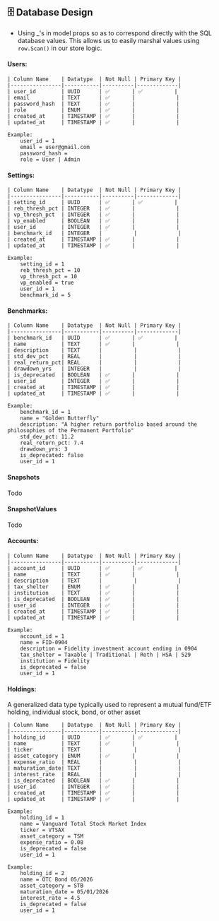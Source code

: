 ## 🗄 Database Design

- Using _'s in model props so as to correspond directly with the SQL database values.  This allows us to easily marshal values using `row.Scan()` in our store logic.

#### Users: 

    | Column Name    | Datatype  | Not Null | Primary Key |
    |----------------|-----------|----------|-------------|
    | user_id        | UUID      | ✅       | ✅          |
    | email          | TEXT      | ✅       |             |
    | password_hash  | TEXT      | ✅       |             |
    | role           | ENUM      | ✅       |             |
    | created_at     | TIMESTAMP | ✅       |             |
    | updated_at     | TIMESTAMP | ✅       |             |
    
    Example:
        user_id = 1
        email = user@gmail.com
        password_hash = 
        role = User | Admin

#### Settings:

    | Column Name    | Datatype  | Not Null | Primary Key |
    |----------------|-----------|----------|-------------|
    | setting_id     | UUID      | ✅       | ✅          |
    | reb_thresh_pct | INTEGER   | ✅       |             |
    | vp_thresh_pct  | INTEGER   | ✅       |             |
    | vp_enabled     | BOOLEAN   | ✅       |             |
    | user_id        | INTEGER   | ✅       |             |
    | benchmark_id   | INTEGER   |          |             |
    | created_at     | TIMESTAMP | ✅       |             |
    | updated_at     | TIMESTAMP | ✅       |             |

    Example:
        setting_id = 1
        reb_thresh_pct = 10
        vp_thresh_pct = 10
        vp_enabled = true
        user_id = 1
        benchmark_id = 5

#### Benchmarks:

    | Column Name    | Datatype  | Not Null | Primary Key |
    |----------------|-----------|----------|-------------|
    | benchmark_id   | UUID      | ✅       | ✅          |
    | name           | TEXT      | ✅       |             |
    | description    | TEXT      |          |             |
    | std_dev_pct    | REAL      |          |             |
    | real_return_pct| REAL      |          |             |
    | drawdown_yrs   | INTEGER   |          |             |
    | is_deprecated  | BOOLEAN   | ✅       |             |
    | user_id        | INTEGER   | ✅       |             |
    | created_at     | TIMESTAMP | ✅       |             |
    | updated_at     | TIMESTAMP | ✅       |             |

    Example:
        benchmark_id = 1
        name = "Golden Butterfly"
        description: "A higher return portfolio based around the philosophies of the Permanent Portfolio"
        std_dev_pct: 11.2 
        real_return_pct: 7.4
        drawdown_yrs: 3
        is_deprecated: false
        user_id = 1

#### Snapshots
Todo

#### SnapshotValues
Todo 

#### Accounts:

    | Column Name    | Datatype  | Not Null | Primary Key |
    |----------------|-----------|----------|-------------|
    | account_id     | UUID      | ✅       | ✅          |
    | name           | TEXT      | ✅       |             |
    | description    | TEXT      |          |             |
    | tax_shelter    | ENUM      | ✅       |             |
    | institution    | TEXT      | ✅       |             |
    | is_deprecated  | BOOLEAN   | ✅       |             |
    | user_id        | INTEGER   | ✅       |             |
    | created_at     | TIMESTAMP | ✅       |             |
    | updated_at     | TIMESTAMP | ✅       |             |

    Example:  
        account_id = 1
        name = FID-0904
        description = Fidelity investment account ending in 0904
        tax_shelter = Taxable | Traditional | Roth | HSA | 529
        institution = Fidelity
        is_deprecated = false
        user_id = 1
        
#### Holdings:
A generalized data type typically used to represent a mutual fund/ETF holding, individual stock, bond, or other asset 

    | Column Name    | Datatype  | Not Null | Primary Key |
    |----------------|-----------|----------|-------------|
    | holding_id     | UUID      | ✅       | ✅          |
    | name           | TEXT      | ✅       |             |
    | ticker         | TEXT      |          |             |
    | asset_category | ENUM      | ✅       |             |
    | expense_ratio  | REAL      |          |             |
    | maturation_date| TEXT      |          |             |
    | interest_rate  | REAL      |          |             |
    | is_deprecated  | BOOLEAN   | ✅       |             |
    | user_id        | INTEGER   | ✅       |             |
    | created_at     | TIMESTAMP | ✅       |             |
    | updated_at     | TIMESTAMP | ✅       |             |
    
    Example:
        holding_id = 1
        name = Vanguard Total Stock Market Index
        ticker = VTSAX
        asset_category = TSM 
        expense_ratio = 0.08
        is_deprecated = false
        user_id = 1   

    Example:
        holding_id = 2
        name = OTC Bond 05/2026
        asset_category = STB
        maturation_date = 05/01/2026
        interest_rate = 4.5
        is_deprecated = false
        user_id = 1

